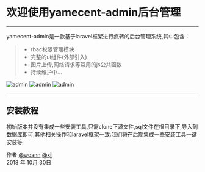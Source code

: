 # 欢迎使用yamecent-admin后台管理


------

yamecent-admin是一款基于laravel框架进行疯转的后台管理系统,其中包含：

> * rbac权限管理模块
> * 完整的ui组件(外部引入)
> * 图片上传,网络请求等常用的js公共函数
> * 持续维护中...

![admin](https://www.woann.cn/data/uploads/20181030/58f690bb811c62f417c7d3deb8508e7d.png)
![admin](https://www.woann.cn/data/uploads/20181030/64edd12357e3d5012efd8aba1d71da69.png)
![admin](https://www.woann.cn/data/uploads/20181030/0aafefa87e031c9d2c438e9a86edeccb.png)


------

## 安装教程

初始版本并没有集成一些安装工具,只需clone下源文件,sql文件在根目录下,导入到数据库即可,其他相关操作和laravel框架一致.我们将在后期集成一些安装工具一键安装等



作者 [@woann][1]  [@xjj][2]   
2018 年 10月 30日    


[1]: https://www.woann.cn
[2]: http://xjj.woann.cn

